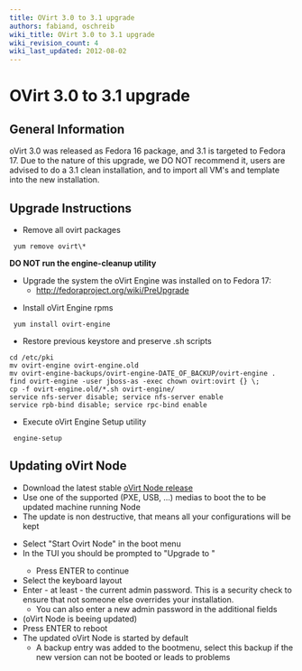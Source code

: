 ```yaml
---
title: OVirt 3.0 to 3.1 upgrade
authors: fabiand, oschreib
wiki_title: OVirt 3.0 to 3.1 upgrade
wiki_revision_count: 4
wiki_last_updated: 2012-08-02
---
```


# OVirt 3.0 to 3.1 upgrade

## General Information

oVirt 3.0 was released as Fedora 16 package, and 3.1 is targeted to Fedora 17. Due to the nature of this upgrade, we DO NOT recommend it, users are advised to do a 3.1 clean installation, and to import all VM's and template into the new installation.

## Upgrade Instructions

*   Remove all ovirt packages

<!-- -->

     yum remove ovirt\* 

**DO NOT run the engine-cleanup utility**

*   Upgrade the system the oVirt Engine was installed on to Fedora 17:
    -   <http://fedoraproject.org/wiki/PreUpgrade>

<!-- -->

*   Install oVirt Engine rpms

<!-- -->

     yum install ovirt-engine 

*   Restore previous keystore and preserve .sh scripts

<!-- -->

    cd /etc/pki
    mv ovirt-engine ovirt-engine.old
    mv ovirt-engine-backups/ovirt-engine-DATE_OF_BACKUP/ovirt-engine .
    find ovirt-engine -user jboss-as -exec chown ovirt:ovirt {} \;
    cp -f ovirt-engine.old/*.sh ovirt-engine/
    service nfs-server disable; service nfs-server enable
    service rpb-bind disable; service rpc-bind enable

*   Execute oVirt Engine Setup utility

<!-- -->

     engine-setup 

## Updating oVirt Node

*   Download the latest stable [oVirt Node release](http://ovirt.org/releases/3.1/tools/)
*   Use one of the supported (PXE, USB, ...) medias to boot the to be updated machine running Node
*   The update is non destructive, that means all your configurations will be kept

<!-- -->

*   Select "Start Ovirt Node" in the boot menu
*   In the TUI you should be prompted to "Upgrade <current version> to <new version>"
    -   Press ENTER to continue
*   Select the keyboard layout
*   Enter - at least - the current admin password. This is a security check to ensure that not someone else overrides your installation.
    -   You can also enter a new admin password in the additional fields
*   (oVirt Node is beeing updated)
*   Press ENTER to reboot
*   The updated oVirt Node is started by default
    -   A backup entry was added to the bootmenu, select this backup if the new version can not be booted or leads to problems
